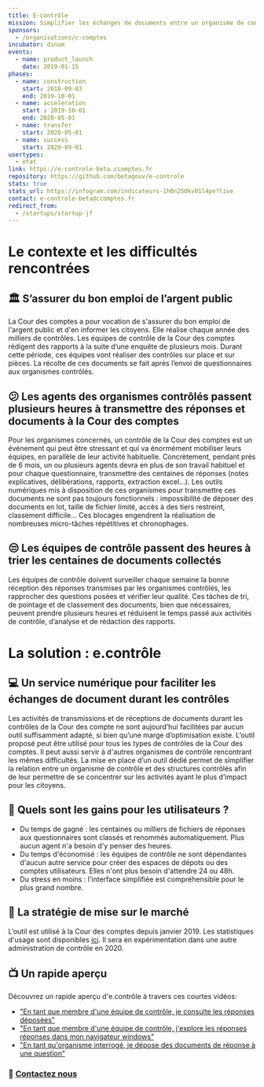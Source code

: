 ```yaml
---
title: E-contrôle
mission: Simplifier les échanges de documents entre un organisme de contrôle et les organisations contrôlées
sponsors:
  - /organisations/c-comptes
incubator: dinum
events:
  - name: product_launch
    date: 2019-01-15
phases:
  - name: construction
    start: 2018-09-03
    end: 2019-10-01
  - name: acceleration
    start : 2019-10-01
    end: 2020-05-01
  - name: transfer
    start: 2020-05-01
  - name: success
    start: 2020-09-01
usertypes:
  - etat
link: https://e-controle-beta.ccomptes.fr
repository: https://github.com/betagouv/e-controle
stats: true
stats_url: https://infogram.com/indicateurs-1h0n250kv01l4pe?live
contact: e-controle-beta@ccomptes.fr
redirect_from:
  - /startups/startup-jf
---
```


# Le contexte et les difficultés rencontrées

## 🏛 S’assurer du bon emploi de l’argent public
La Cour des comptes a pour vocation de s'assurer du bon emploi de l'argent public et d'en informer les citoyens. Elle réalise chaque année des milliers de contrôles. Les équipes de contrôle de la Cour des comptes rédigent des rapports à la suite d’une enquête de plusieurs mois. Durant cette période, ces équipes vont réaliser des contrôles sur place et sur pièces. La récolte de ces documents se fait après l’envoi de questionnaires aux organismes contrôlés.

## 😕 Les agents des organismes contrôlés passent plusieurs heures à transmettre des réponses et documents à la Cour des comptes
Pour les organismes concernés, un contrôle de la Cour des comptes est un événement qui peut être stressant et qui va énormément mobiliser leurs équipes, en parallèle de leur activité habituelle.
Concrètement, pendant près de 6 mois, un ou plusieurs agents devra en plus de son travail habituel et pour chaque questionnaire, transmettre des centaines de réponses (notes explicatives, délibérations, rapports, extraction excel…).
Les outils numériques mis à disposition de ces organismes pour transmettre ces documents ne sont pas toujours fonctionnels : impossibilité de déposer des documents en lot, taille de fichier limité, accès à des tiers restreint, classement difficile... Ces blocages engendrent la réalisation de nombreuses micro-tâches répétitives et chronophages.

## 😒 Les équipes de contrôle passent des heures à trier les centaines de documents collectés
Les équipes de contrôle doivent surveiller chaque semaine la bonne réception des réponses transmises par les organismes contrôlés, les rapprocher des questions posées et vérifier leur qualité. Ces tâches de tri, de pointage et de classement des documents, bien que nécessaires, peuvent prendre plusieurs heures et réduisent le temps passé aux activités de contrôle, d’analyse et de rédaction des rapports.

# La solution : e.contrôle

## 💻 Un service numérique pour faciliter les échanges de document durant les contrôles
Les activités de transmissions et de réceptions de documents durant les contrôles de la Cour des compte ne sont aujourd’hui facilitées par aucun outil suffisamment adapté, si bien qu’une marge d’optimisation existe.
L’outil proposé peut être utilisé pour tous les types de contrôles de la Cour des comptes. Il peut aussi servir à d'autres organismes de contrôle rencontrant les mêmes difficultés.
La mise en place d’un outil dédié permet de simplifier la relation entre un organisme de contrôle et des structures contrôlés afin de leur permettre de se concentrer sur les activités ayant le plus d’impact pour les citoyens.

## 🙌 Quels sont les gains pour les utilisateurs ?
- Du temps de gagné : les centaines ou milliers de fichiers de réponses aux questionnaires sont classés et renommés automatiquement. Plus aucun agent n'a besoin d'y penser des heures.
- Du temps d'économisé : les équipes de contrôle ne sont dépendantes d'aucun autre service pour créer des espaces de dépots ou des comptes utilisateurs. Elles n'ont plus besoin d'attendre 24 ou 48h.
- Du stress en moins : l'interface simplifiée est compréhensible pour le plus grand nombre.

## 🚀 La stratégie de mise sur le marché
L’outil est utilisé à la Cour des comptes depuis janvier 2019. Les statistiques d'usage sont disponibles [ici](https://infogram.com/indicateurs-1h0n250kv01l4pe?live).
Il sera en expérimentation dans une autre administration de contrôle en 2020.

## 📺 Un rapide aperçu
Découvrez un rapide aperçu d'e.contrôle à travers ces courtes vidéos:
- ["En tant que membre d'une équipe de contrôle, je consulte les réponses déposées"](https://drive.google.com/open?id=1mvntyQ0TwET-ENb_xRbc32RiAKu2KnBn)
- ["En tant que membre d'une équipe de contrôle, j'explore les réponses réponses dans mon navigateur windows"](https://drive.google.com/open?id=1IXCktxuOidKJYdsaoguYyO34gHxsOl5y)
- ["En tant qu'organisme interrogé, je dépose des documents de réponse à une question"](https://drive.google.com/open?id=1KPcRKKeS_HriJpciNE6GZmiuIF5OA-y2)

### 📧 [Contactez nous](mailto:e-controle@beta.gouv.fr)
